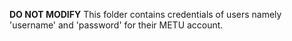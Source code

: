 __DO NOT MODIFY__
This folder contains credentials of users namely 'username' and 'password' for their METU account.